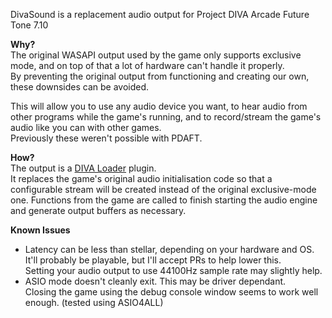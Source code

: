 DivaSound is a replacement audio output for Project DIVA Arcade Future Tone 7.10

**Why?**  
The original WASAPI output used by the game only supports exclusive mode,
and on top of that a lot of hardware can't handle it properly.  
By preventing the original output from functioning and creating our own,
these downsides can be avoided.

This will allow you to use any audio device you want, to hear audio from other
programs while the game's running, and to record/stream the game's audio like
you can with other games.  
Previously these weren't possible with PDAFT.

**How?**  
The output is a [DIVA Loader](https://github.com/Rayduxz/DIVA-Loader) plugin.  
It replaces the game's original audio initialisation code so that a configurable
stream will be created instead of the original exclusive-mode one.
Functions from the game are called to finish starting the audio engine and
generate output buffers as necessary.

**Known Issues**  
* Latency can be less than stellar, depending on your hardware and OS.
  It'll probably be playable, but I'll accept PRs to help lower this.  
  Setting your audio output to use 44100Hz sample rate may slightly help.
* ASIO mode doesn't cleanly exit. This may be driver dependant.  
  Closing the game using the debug console window seems to work well enough.
  (tested using ASIO4ALL)